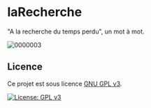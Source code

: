 # laRecherche

"A la recherche du temps perdu", 
un mot à mot.

![0000003](https://user-images.githubusercontent.com/45228828/113515101-b925ba80-9572-11eb-9d1b-2c0cabed29fd.png)


## Licence

Ce projet est sous licence [GNU GPL v3](https://www.gnu.org/licenses/gpl-3.0.html).

[![License: GPL v3](https://img.shields.io/badge/License-GPLv3-blue.svg)](https://www.gnu.org/licenses/gpl-3.0)

